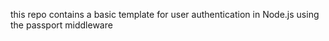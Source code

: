 this repo contains a basic template for user authentication in Node.js using the passport middleware